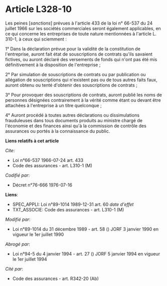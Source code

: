 # Article L328-10

Les peines [*sanctions*] prévues à l'article 433 de la loi n° 66-537 du 24 juillet 1966 sur les sociétés commerciales seront
également applicables, en ce qui concerne les entreprises de toute nature mentionnées à l'article L. 310-1, à ceux qui
sciemment :

1° Dans la déclaration prévue pour la validité de la constitution de l'entreprise, auront fait état de souscriptions de
contrats qu'ils savaient fictives, ou auront déclaré des versements de fonds qui n'ont pas été mis définitivement à la
disposition de l'entreprise ;

2° Par simulation de souscriptions de contrats ou par publication ou allégation de souscriptions qui n'existent pas ou de
tous autres faits faux, auront obtenu ou tenté d'obtenir des souscriptions de contrats ;

3° Pour provoquer des souscriptions de contrats, auront publié les noms de personnes désignées contrairement à la vérité
comme étant ou devant être attachées à l'entreprise à un titre quelconque ;

4° Auront procédé à toutes autres déclarations ou dissimulations frauduleuses dans tous documents produits au ministre chargé
de l'économie et des finances ainsi qu'à la commission de contrôle des assurances ou portés à la connaissance du public.

**Liens relatifs à cet article**

_Cite_:

  - Loi n°66-537 1966-07-24 art. 433
  - Code des assurances - art. L310-1 (M)

_Codifié par_:

  - Décret n°76-666 1976-07-16

**Liens**:

  - SPEC_APPLI: Loi n°89-1014 1989-12-31 art. 60 *date d'effet*
  - TXT_ASSOCIE: Code des assurances - art. L310-1 (M)

_Modifié par_:

  - Loi n°89-1014 du 31 décembre 1989 - art. 58 () JORF 3 janvier 1990 en vigueur le 1er juillet 1990

_Abrogé par_:

  - Loi n°94-5 du 4 janvier 1994 - art. 27 () JORF 5 janvier 1994 en vigueur le 1er juillet 1994

_Cité par_:

  - Code des assurances - art. R342-20 (Ab)
